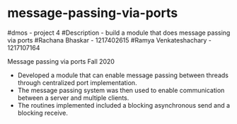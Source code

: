 # message-passing-via-ports

#dmos - project 4
#Description -  build a module that does message passing via ports
#Rachana Bhaskar - 1217402615
#Ramya Venkateshachary - 1217107164

Message passing via ports Fall 2020
- Developed a module that can enable message passing between threads through centralized port implementation.
- The message passing system was then used to enable communication between a server and multiple clients. 
- The routines implemented included a blocking asynchronous send and a blocking receive.
